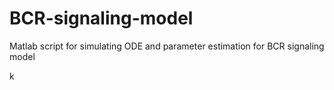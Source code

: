 # BCR-signaling-model
Matlab script for simulating ODE and parameter estimation for BCR signaling model

k
